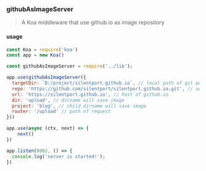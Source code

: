 ### githubAsImageServer

>  A Koa middleware that use github.io as image repository

#### usage

```javascript
const Koa = require('koa')
const app = new Koa()

const githubAsImageServer = require('../lib');

app.use(githubAsImageServer({
  targetDir: `D:/project/silentport.github.io`, // local path of git pepo
  repo: 'https://github.com/silentport/silentport.github.io.git', // address of git repo
  url: 'https://silentport.github.io', // host of github.io
  dir: 'upload', // dirname will save image
  project: 'blog', // child dirname will save image
  router: '/upload' // path of request
}))

app.use(async (ctx, next) => {
    next()
})

app.listen(8002, () => {
  console.log('server is started!');
})

```

